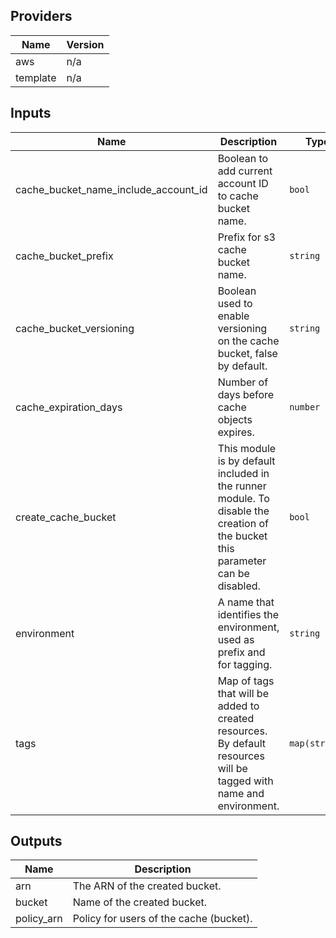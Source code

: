 ## Providers

| Name | Version |
|------|---------|
| aws | n/a |
| template | n/a |

## Inputs

| Name | Description | Type | Default | Required |
|------|-------------|------|---------|:-----:|
| cache\_bucket\_name\_include\_account\_id | Boolean to add current account ID to cache bucket name. | `bool` | `true` | no |
| cache\_bucket\_prefix | Prefix for s3 cache bucket name. | `string` | `""` | no |
| cache\_bucket\_versioning | Boolean used to enable versioning on the cache bucket, false by default. | `string` | `"false"` | no |
| cache\_expiration\_days | Number of days before cache objects expires. | `number` | `1` | no |
| create\_cache\_bucket | This module is by default included in the runner module. To disable the creation of the bucket this parameter can be disabled. | `bool` | `true` | no |
| environment | A name that identifies the environment, used as prefix and for tagging. | `string` | n/a | yes |
| tags | Map of tags that will be added to created resources. By default resources will be tagged with name and environment. | `map(string)` | `{}` | no |

## Outputs

| Name | Description |
|------|-------------|
| arn | The ARN of the created bucket. |
| bucket | Name of the created bucket. |
| policy\_arn | Policy for users of the cache (bucket). |

